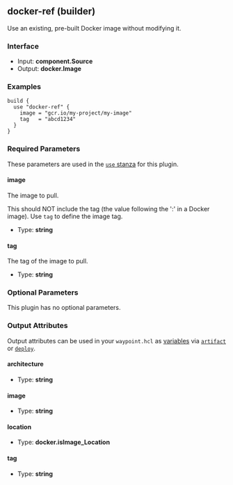 ## docker-ref (builder)

Use an existing, pre-built Docker image without modifying it.

### Interface

- Input: **component.Source**
- Output: **docker.Image**

### Examples

```hcl
build {
  use "docker-ref" {
    image = "gcr.io/my-project/my-image"
    tag   = "abcd1234"
  }
}
```

### Required Parameters

These parameters are used in the [`use` stanza](/docs/waypoint-hcl/use) for this plugin.

#### image

The image to pull.

This should NOT include the tag (the value following the ':' in a Docker image). Use `tag` to define the image tag.

- Type: **string**

#### tag

The tag of the image to pull.

- Type: **string**

### Optional Parameters

This plugin has no optional parameters.

### Output Attributes

Output attributes can be used in your `waypoint.hcl` as [variables](/docs/waypoint-hcl/variables) via [`artifact`](/docs/waypoint-hcl/variables/artifact) or [`deploy`](/docs/waypoint-hcl/variables/deploy).

#### architecture

- Type: **string**

#### image

- Type: **string**

#### location

- Type: **docker.isImage_Location**

#### tag

- Type: **string**
